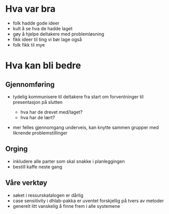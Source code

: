# Hva var bra
- folk hadde gode ideer
- kult å se hva de hadde laget
- gøy å hjelpe deltakere med problemløsning
- fikk ideer til ting vi bør lage også
- folk fikk til mye

# Hva kan bli bedre
## Gjennomføring
- tydelig kommunisere til deltakere fra start om forventninger til presentasjon på slutten
    - hva har de drevet med/laget?
    - hva har de lært?
 
- mer felles gjennomgang underveis, kan knytte sammen grupper med liknende problemstillinger 

## Orging
- inkludere alle parter som skal snakke i planleggingen
- bestill kaffe neste gang

## Våre verktøy
- søket i ressurskatalogen er dårlig
- case sensitivity i dhlab-pakka er uventet forskjellig på tvers av metoder 
- generelt litt vanskelig å finne frem i alle systemene

